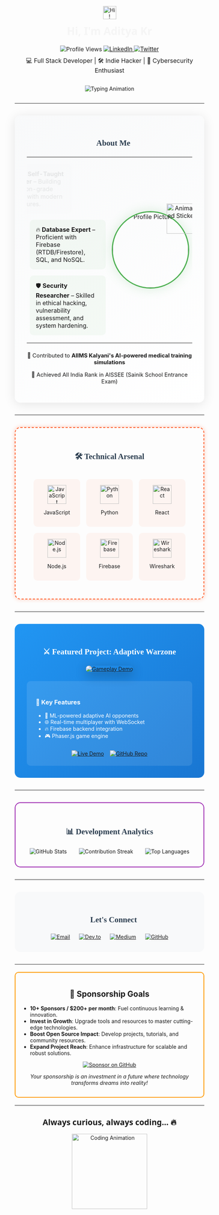 <!-- =======================
      Header Section
========================== -->
<div align="center">
  <!-- Animated greeting GIF with bounce effect -->
  <img src="https://media.giphy.com/media/hvRJCLFzcasrR4ia7z/giphy.gif" width="35" alt="Hi!">
  
  <!-- Name with custom font and fadeIn effect -->
  <h1 style="font-family: 'Segoe UI', Tahoma, Geneva, Verdana, sans-serif; margin: 0; padding: 10px 0;">
    Hi, I'm <strong>Aditya Kr</strong>
  </h1>
  
  <p style="margin: 10px 0; font-size: 1.1em;">
    <!-- Profile views counter -->
    <img src="https://komarev.com/ghpvc/?username=AdityaKr&color=blueviolet&label=Profile+Views" alt="Profile Views">
    <!-- Social badges with links -->
    <a href="https://www.linkedin.com/in/aditya-gupta-42a275359?utm_source=share&utm_campaign=share_via&utm_content=profile&utm_medium=android_app">
      <img src="https://img.shields.io/badge/-LINKEDIN-0A66C2?logo=linkedin&logoColor=white&style=for-the-badge" alt="LinkedIn">
    </a>
    <a href="https://x.com/AdiK0251?t=4ZmVsg0BbW5T9vquyxkR5w&s=09">
      <img src="https://img.shields.io/badge/-TWITTER-1DA1F2?logo=twitter&logoColor=white&style=for-the-badge" alt="Twitter">
    </a>
  </p>
  
  <!-- Profile tagline -->
  <p style="font-size: 1.15em; margin: 5px 0;">
    💻 Full Stack Developer | 🛠️ Indie Hacker | 🔐 Cybersecurity Enthusiast
  </p>
</div>

<!-- Typing Animation Banner -->
<div align="center" style="margin: 30px 0;">
  <img src="https://readme-typing-svg.demolab.com?font=Fira+Code&size=26&duration=3000&pause=1000&color=4CAF50&center=true&vCenter=true&width=600&lines=Full+Stack+Developer;Indie+Hacker;Cybersecurity+Enthusiast;AI+Innovator;Open+Source+Contributor" alt="Typing Animation" />
</div>

<hr/>

<!-- =======================
     About Me Section
========================== -->
<div style="border-radius: 15px; padding: 2rem; margin: 2rem 0; background: linear-gradient(145deg, #f8f9fa 0%, #ffffff 100%); box-shadow: 0 4px 30px rgba(0,0,0,0.1);">
  <h2 align="center" style="font-family: 'Arial Rounded MT Bold'; color: #2c3e50; margin-bottom: 1.5rem;">
    🚀 About Me
  </h2>
  <table width="100%" style="border-collapse: collapse;">
    <tr>
      <!-- Personal Info List with staggered slideInLeft animations -->
      <td width="65%" style="vertical-align: top;">
        <ul style="list-style: none; padding: 0; margin: 0;">
          <li style="margin: 1rem 0; padding: 1rem; background: rgba(76,175,80,0.05); border-radius: 10px; animation: slideInLeft 1s;">
            🎂 <strong>16 y/o Self-Taught Developer</strong> – Building production-grade systems with modern architectures.
          </li>
          <li style="margin: 1rem 0; padding: 1rem; background: rgba(76,175,80,0.05); border-radius: 10px; animation: slideInLeft 1s 0.2s;">
            🔥 <strong>Database Expert</strong> – Proficient with Firebase (RTDB/Firestore), SQL, and NoSQL.
          </li>
          <li style="margin: 1rem 0; padding: 1rem; background: rgba(76,175,80,0.05); border-radius: 10px; animation: slideInLeft 1s 0.4s;">
            🛡️ <strong>Security Researcher</strong> – Skilled in ethical hacking, vulnerability assessment, and system hardening.
          </li>
        </ul>
      </td>
      <!-- Profile Picture with floating animation and overlay sticker GIF -->
      <td width="35%" align="center">
        <div style="position: relative; display: inline-block;">
          <img src="https://avatars.githubusercontent.com/u/166922118?v=4" width="200" alt="Profile Picture" style="border-radius: 50%; border: 3px solid #4CAF50; box-shadow: 0 0 30px rgba(76,175,80,0.2); animation: profileFloat 4s ease-in-out infinite;">
          <!-- Sticker overlay -->
          <img src="https://media.giphy.com/media/3o7qE1YN7aBOFPRw8E/giphy.gif" width="80" alt="Animated Sticker" style="position: absolute; top: -20px; right: -20px;">
        </div>
      </td>
    </tr>
  </table>
  <div style="text-align: center; margin-top: 1.5rem; font-size: 1.05em;">
    <p>🏥 Contributed to <strong>AIIMS Kalyani's AI-powered medical training simulations</strong></p>
    <p>🏅 Achieved All India Rank in AISSEE (Sainik School Entrance Exam)</p>
  </div>
</div>

<hr/>

<!-- =======================
     Technical Arsenal Section
========================== -->
<div style="border: 2px dashed #FF5722; border-radius: 15px; padding: 2rem; margin: 2rem 0; animation: borderGlow 2s infinite alternate;">
  <h2 align="center" style="font-family: 'Arial Rounded MT Bold'; color: #2c3e50; margin-bottom: 1.5rem;">
    🛠 Technical Arsenal
  </h2>
  <div style="display: grid; grid-template-columns: repeat(auto-fit, minmax(120px, 1fr)); gap: 1rem; padding: 1rem;">
    <!-- Technology cards with hover transition -->
    <div style="padding: 1rem; background: rgba(255,87,34,0.05); border-radius: 10px; text-align: center; transition: transform 0.3s;">
      <img src="https://cdn.jsdelivr.net/gh/devicons/devicon/icons/javascript/javascript-original.svg" width="50" alt="JavaScript">
      <p>JavaScript</p>
    </div>
    <div style="padding: 1rem; background: rgba(255,87,34,0.05); border-radius: 10px; text-align: center;">
      <img src="https://cdn.jsdelivr.net/gh/devicons/devicon/icons/python/python-original.svg" width="50" alt="Python">
      <p>Python</p>
    </div>
    <div style="padding: 1rem; background: rgba(255,87,34,0.05); border-radius: 10px; text-align: center;">
      <img src="https://cdn.jsdelivr.net/gh/devicons/devicon/icons/react/react-original.svg" width="50" alt="React">
      <p>React</p>
    </div>
    <div style="padding: 1rem; background: rgba(255,87,34,0.05); border-radius: 10px; text-align: center;">
      <img src="https://cdn.jsdelivr.net/gh/devicons/devicon/icons/nodejs/nodejs-original.svg" width="50" alt="Node.js">
      <p>Node.js</p>
    </div>
    <div style="padding: 1rem; background: rgba(255,87,34,0.05); border-radius: 10px; text-align: center;">
      <img src="https://cdn.jsdelivr.net/gh/devicons/devicon/icons/firebase/firebase-plain.svg" width="50" alt="Firebase">
      <p>Firebase</p>
    </div>
    <div style="padding: 1rem; background: rgba(255,87,34,0.05); border-radius: 10px; text-align: center;">
      <img src="https://www.vectorlogo.zone/logos/wireshark/wireshark-icon.svg" width="50" alt="Wireshark">
      <p>Wireshark</p>
    </div>
  </div>
</div>

<hr/>

<!-- =======================
     Featured Project Section
========================== -->
<div style="background: linear-gradient(135deg, #2196F3 0%, #1976D2 100%); border-radius: 15px; padding: 2rem; margin: 2rem 0; color: white;">
  <h2 align="center" style="font-family: 'Arial Rounded MT Bold'; margin-bottom: 1.5rem;">
    ⚔️ Featured Project: Adaptive Warzone
  </h2>
  <div align="center" style="margin: 1.5rem 0;">
    <a href="https://www.indiedb.com/games/aground/images/multiplayer-gifs2" title="Multiplayer Gifs - IndieDB" target="_blank">
      <img src="https://media.indiedb.com/cache/images/games/1/65/64058/thumb_300x150/april1.gif" alt="Gameplay Demo" style="border-radius: 10px; box-shadow: 0 8px 30px rgba(0,0,0,0.3);">
    </a>
  </div>
  <div style="background: rgba(255,255,255,0.1); padding: 1.5rem; border-radius: 10px;">
    <h3>🌟 Key Features</h3>
    <ul>
      <li>🤖 ML-powered adaptive AI opponents</li>
      <li>🌐 Real-time multiplayer with WebSocket</li>
      <li>🔥 Firebase backend integration</li>
      <li>🎮 Phaser.js game engine</li>
    </ul>
    <div style="margin-top: 1.5rem; display: flex; gap: 1rem; justify-content: center;">
      <a href="#">
        <img src="https://img.shields.io/badge/-DEMO-FFFFFF?logo=itch.io&logoColor=black" alt="Live Demo">
      </a>
      <a href="#">
        <img src="https://img.shields.io/badge/-REPO-181717?logo=github" alt="GitHub Repo">
      </a>
    </div>
  </div>
</div>

<hr/>

<!-- =======================
     GitHub Stats Section
========================== -->
<div style="border: 2px solid #9C27B0; border-radius: 15px; padding: 2rem; margin: 2rem 0;">
  <h2 align="center" style="font-family: 'Arial Rounded MT Bold'; color: #2c3e50; margin-bottom: 1.5rem;">
    📊 Development Analytics
  </h2>
  <div style="display: flex; justify-content: center; gap: 2rem; flex-wrap: wrap;">
    <img src="https://github-readme-stats.vercel.app/api?username=AdityaKr&show_icons=true&theme=radical" alt="GitHub Stats">
    <img src="https://github-readme-streak-stats.herokuapp.com/?user=AdityaKr&theme=radical" alt="Contribution Streak">
    <img src="https://github-readme-stats.vercel.app/api/top-langs/?username=AdityaKr&layout=compact&theme=radical" alt="Top Languages">
  </div>
</div>

<hr/>

<!-- =======================
     Contact Section
========================== -->
<div style="background: #f8f9fa; border-radius: 15px; padding: 2rem; margin: 2rem 0;">
  <h2 align="center" style="font-family: 'Arial Rounded MT Bold'; color: #2c3e50; margin-bottom: 1.5rem;">
    🤝 Let's Connect
  </h2>
  <div style="display: flex; justify-content: center; gap: 1.5rem; flex-wrap: wrap;">
    <a href="mailto:nooneitsadik0251@gmail.com">
      <img src="https://img.shields.io/badge/-EMAIL-D14836?logo=gmail&logoColor=white&style=for-the-badge" alt="Email">
    </a>
    <a href="https://dev.to/adityagupta0251">
      <img src="https://img.shields.io/badge/-DEV.TO-0A0A0A?logo=dev.to&logoColor=white&style=for-the-badge" alt="Dev.to">
    </a>
    <a href="https://medium.com/@nooneitsadik0251">
      <img src="https://img.shields.io/badge/-MEDIUM-12100E?logo=medium&logoColor=white&style=for-the-badge" alt="Medium">
    </a>
    <a href="https://github.com/adityagupta0251">
      <img src="https://img.shields.io/badge/-GitHub-181717?logo=github&logoColor=white&style=for-the-badge" alt="GitHub">
    </a>
  </div>
</div>

<hr/>

<!-- =======================
    Sponsorship Goals Section
========================== -->
<div style="border: 2px solid #FF9800; border-radius: 10px; padding: 15px; margin: 20px 0;">
  <h2 align="center">🎯 Sponsorship Goals</h2>
  <ul>
    <li><strong>10+ Sponsors / $200+ per month</strong>: Fuel continuous learning & innovation.</li>
    <li><strong>Invest in Growth</strong>: Upgrade tools and resources to master cutting-edge technologies.</li>
    <li><strong>Boost Open Source Impact</strong>: Develop projects, tutorials, and community resources.</li>
    <li><strong>Expand Project Reach</strong>: Enhance infrastructure for scalable and robust solutions.</li>
  </ul>
  <p align="center">
    <a href="https://github.com/sponsors/adityagupta0251">
      <img src="https://img.shields.io/badge/Sponsor-❤️-brightgreen" alt="Sponsor on GitHub">
    </a>
  </p>
  <p align="center" style="font-style: italic;">
    Your sponsorship is an investment in a future where technology transforms dreams into reality!
  </p>
</div>

<hr/>

<!-- =======================
         Footer Section
========================== -->
<div align="center">
  <h2 style="font-family: 'Segoe UI', Tahoma, Geneva, Verdana, sans-serif;">Always curious, always coding... 🔥</h2>
  <img src="https://media.giphy.com/media/jRf5fsn8G6YaogAWxn/giphy.gif" width="200" alt="Coding Animation">
</div>

<!-- =======================
      Custom CSS Animations & Media Queries
========================== -->
<style>
  /* Animation Keyframes */
  @keyframes bounce {
    0%, 100% { transform: translateY(0); }
    50% { transform: translateY(-20px); }
  }
  @keyframes fadeIn {
    from { opacity: 0; }
    to { opacity: 1; }
  }
  @keyframes pulse {
    0%, 100% { transform: scale(1); }
    50% { transform: scale(1.05); }
  }
  @keyframes borderGlow {
    0% { box-shadow: 0 0 10px rgba(255,87,34,0.3); }
    100% { box-shadow: 0 0 20px rgba(255,87,34,0.6); }
  }
  @keyframes profileFloat {
    0%, 100% { transform: translateY(0); }
    50% { transform: translateY(-10px); }
  }
  @keyframes slideInLeft {
    from { transform: translateX(-100px); opacity: 0; }
    to { transform: translateX(0); opacity: 1; }
  }

  /* Apply animations to specific elements */
  img[alt="Hi!"] { animation: bounce 2s infinite; }
  h1 { animation: fadeIn 2s; }
  img[alt="Profile Views"] { animation: pulse 2s infinite; }

  /* Responsive adjustments for smaller screens */
  @media only screen and (max-width: 600px) {
    h1 { font-size: 1.8em; }
    p { font-size: 1em; }
    /* Reduce padding for containers */
    div[style*="padding: 2rem"] { padding: 1rem !important; }
    table { width: 100%; }
  }
</style>